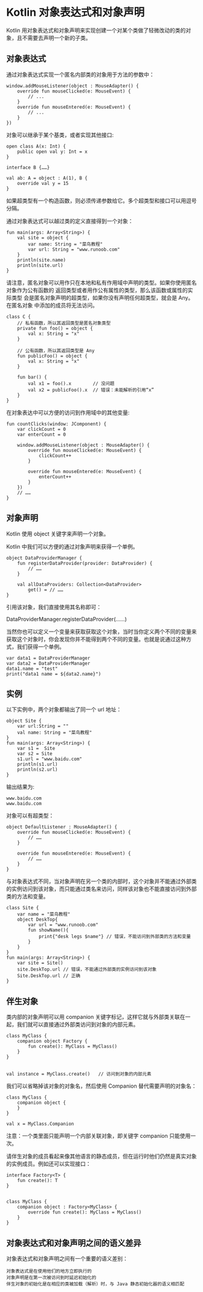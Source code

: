 # Kotlin 对象表达式和对象声明
Kotlin 用对象表达式和对象声明来实现创建一个对某个类做了轻微改动的类的对象，且不需要去声明一个新的子类。

## 对象表达式

通过对象表达式实现一个匿名内部类的对象用于方法的参数中：

	window.addMouseListener(object : MouseAdapter() {
	    override fun mouseClicked(e: MouseEvent) {
	        // ...
	    }
	    override fun mouseEntered(e: MouseEvent) {
	        // ...
	    }
	})

对象可以继承于某个基类，或者实现其他接口:

	open class A(x: Int) {
	    public open val y: Int = x
	}
	
	interface B {……}
	
	val ab: A = object : A(1), B {
	    override val y = 15
	}

如果超类型有一个构造函数，则必须传递参数给它。多个超类型和接口可以用逗号分隔。

通过对象表达式可以越过类的定义直接得到一个对象：

	fun main(args: Array<String>) {
	    val site = object {
	        var name: String = "菜鸟教程"
	        var url: String = "www.runoob.com"
	    }
	    println(site.name)
	    println(site.url)
	}

请注意，匿名对象可以用作只在本地和私有作用域中声明的类型。如果你使用匿名对象作为公有函数的 返回类型或者用作公有属性的类型，那么该函数或属性的实际类型 会是匿名对象声明的超类型，如果你没有声明任何超类型，就会是 Any。在匿名对象 中添加的成员将无法访问。

	class C {
	    // 私有函数，所以其返回类型是匿名对象类型
	    private fun foo() = object {
	        val x: String = "x"
	    }
	
	    // 公有函数，所以其返回类型是 Any
	    fun publicFoo() = object {
	        val x: String = "x"
	    }
	
	    fun bar() {
	        val x1 = foo().x        // 没问题
	        val x2 = publicFoo().x  // 错误：未能解析的引用“x”
	    }
	}

在对象表达中可以方便的访问到作用域中的其他变量:

	fun countClicks(window: JComponent) {
	    var clickCount = 0
	    var enterCount = 0
	
	    window.addMouseListener(object : MouseAdapter() {
	        override fun mouseClicked(e: MouseEvent) {
	            clickCount++
	        }
	
	        override fun mouseEntered(e: MouseEvent) {
	            enterCount++
	        }
	    })
	    // ……
	}

## 对象声明

Kotlin 使用 object 关键字来声明一个对象。

Kotlin 中我们可以方便的通过对象声明来获得一个单例。

	object DataProviderManager {
	    fun registerDataProvider(provider: DataProvider) {
	        // ……
	    }
	
	    val allDataProviders: Collection<DataProvider>
	        get() = // ……
	}

引用该对象，我们直接使用其名称即可：

DataProviderManager.registerDataProvider(……)

当然你也可以定义一个变量来获取获取这个对象，当时当你定义两个不同的变量来获取这个对象时，你会发现你并不能得到两个不同的变量。也就是说通过这种方式，我们获得一个单例。

	var data1 = DataProviderManager
	var data2 = DataProviderManager
	data1.name = "test"
	print("data1 name = ${data2.name}")  

## 实例

以下实例中，两个对象都输出了同一个 url 地址：

	object Site {
	    var url:String = ""
	    val name: String = "菜鸟教程"
	}
	fun main(args: Array<String>) {
	    var s1 =  Site
	    var s2 = Site
	    s1.url = "www.baidu.com"
	    println(s1.url)
	    println(s2.url)
	}

输出结果为:

	www.baidu.com
	www.baidu.com
对象可以有超类型：

	object DefaultListener : MouseAdapter() {
	    override fun mouseClicked(e: MouseEvent) {
	        // ……
	    }
	
	    override fun mouseEntered(e: MouseEvent) {
	        // ……
	    }
	}

与对象表达式不同，当对象声明在另一个类的内部时，这个对象并不能通过外部类的实例访问到该对象，而只能通过类名来访问，同样该对象也不能直接访问到外部类的方法和变量。

	class Site {
	    var name = "菜鸟教程"
	    object DeskTop{
	        var url = "www.runoob.com"
	        fun showName(){
	            print{"desk legs $name"} // 错误，不能访问到外部类的方法和变量
	        }
	    }
	}
	fun main(args: Array<String>) {
	    var site = Site()
	    site.DeskTop.url // 错误，不能通过外部类的实例访问到该对象
	    Site.DeskTop.url // 正确
	}

## 伴生对象

类内部的对象声明可以用 companion 关键字标记，这样它就与外部类关联在一起，我们就可以直接通过外部类访问到对象的内部元素。
	
	class MyClass {
	    companion object Factory {
	        fun create(): MyClass = MyClass()
	    }
	}
	
	
	val instance = MyClass.create()   // 访问到对象的内部元素

我们可以省略掉该对象的对象名，然后使用 Companion 替代需要声明的对象名：
	
	class MyClass {
	    companion object {
	    }
	}
	
	val x = MyClass.Companion

注意：一个类里面只能声明一个内部关联对象，即关键字 companion 只能使用一次。

请伴生对象的成员看起来像其他语言的静态成员，但在运行时他们仍然是真实对象的实例成员。例如还可以实现接口：

	interface Factory<T> {
	    fun create(): T
	}
	
	
	class MyClass {
	    companion object : Factory<MyClass> {
	        override fun create(): MyClass = MyClass()
	    }
	}

## 对象表达式和对象声明之间的语义差异

对象表达式和对象声明之间有一个重要的语义差别：
	
	对象表达式是在使用他们的地方立即执行的
	对象声明是在第一次被访问到时延迟初始化的
	伴生对象的初始化是在相应的类被加载（解析）时，与 Java 静态初始化器的语义相匹配

